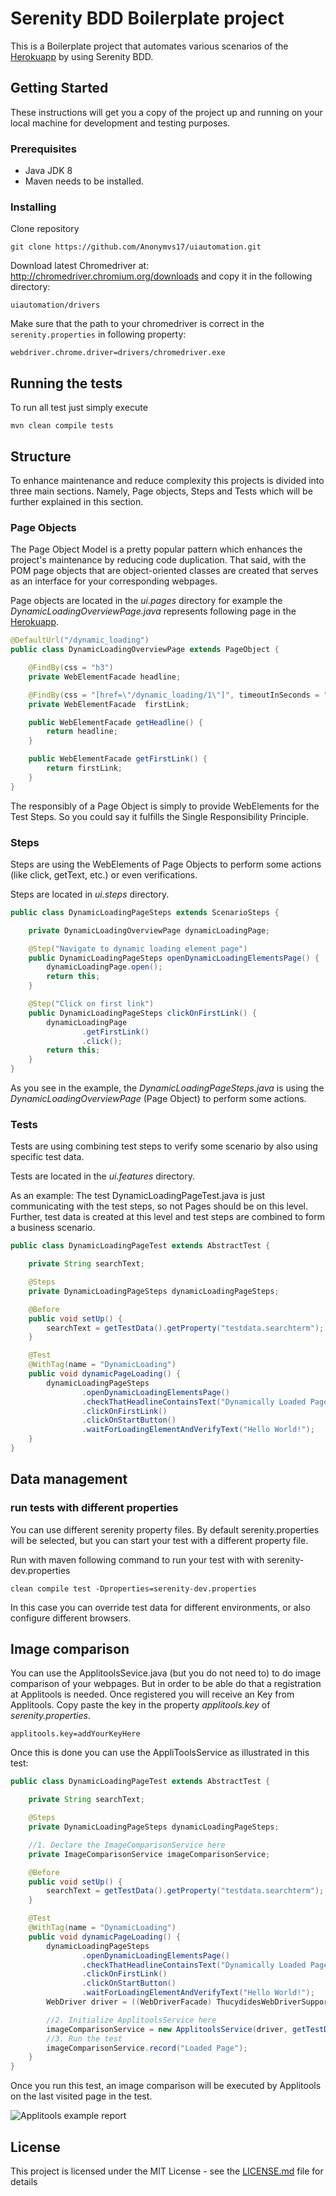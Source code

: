 # Serenity BDD Boilerplate project

This is a Boilerplate project that automates various scenarios of the [Herokuapp](http://the-internet.herokuapp.com/) by using Serenity BDD. 
## Getting Started

These instructions will get you a copy of the project up and running on your local machine for development and testing purposes.

### Prerequisites

* Java JDK 8 
* Maven needs to be installed.  


### Installing

Clone repository 

```
git clone https://github.com/Anonymvs17/uiautomation.git
```

Download latest Chromedriver at: http://chromedriver.chromium.org/downloads and copy it in the following directory: 
```
uiautomation/drivers
```
Make sure that the path to your chromedriver is correct in the `serenity.properties` in following property:
```
webdriver.chrome.driver=drivers/chromedriver.exe
```

## Running the tests

To run all test just simply execute
```
mvn clean compile tests
```

## Structure
To enhance maintenance and reduce complexity this projects is divided into three main sections. 
Namely, Page objects, Steps and Tests which will be further explained in this section.
  
### Page Objects
The Page Object Model is a pretty popular pattern which enhances the project's maintenance by reducing code duplication.
That said, with the POM page objects that are object-oriented classes are created that serves as an interface for your corresponding webpages.

Page objects are located in the _ui.pages_ directory for example the _DynamicLoadingOverviewPage.java_ represents following page in the [Herokuapp](http://the-internet.herokuapp.com/dynamic_loading).
```java
@DefaultUrl("/dynamic_loading")
public class DynamicLoadingOverviewPage extends PageObject {

    @FindBy(css = "h3")
    private WebElementFacade headline;

    @FindBy(css = "[href=\"/dynamic_loading/1\"]", timeoutInSeconds = "10")
    private WebElementFacade  firstLink;

    public WebElementFacade getHeadline() {
        return headline;
    }

    public WebElementFacade getFirstLink() {
        return firstLink;
    }
}
``` 
The responsibly of a Page Object is simply to provide WebElements for the Test Steps. So you could say it fulfills the Single Responsibility Principle.

### Steps
Steps are using the WebElements of Page Objects to perform some actions (like click, getText, etc.) or even verifications.

Steps are located in _ui.steps_ directory. 

```java
public class DynamicLoadingPageSteps extends ScenarioSteps {

    private DynamicLoadingOverviewPage dynamicLoadingPage;

    @Step("Navigate to dynamic loading element page")
    public DynamicLoadingPageSteps openDynamicLoadingElementsPage() {
        dynamicLoadingPage.open();
        return this;
    }

    @Step("Click on first link")
    public DynamicLoadingPageSteps clickOnFirstLink() {
        dynamicLoadingPage
                .getFirstLink()
                .click();
        return this;
    }
}
``` 
As you see in the example, the _DynamicLoadingPageSteps.java_ is using the _DynamicLoadingOverviewPage_ (Page Object) to perform some actions.
 
### Tests
Tests are using combining test steps to verify some scenario by also using specific test data.

Tests are located in the _ui.features_ directory. 

As an example: The test DynamicLoadingPageTest.java is just communicating with the test steps, so not Pages should be on this level.
Further, test data is created at this level and test steps are combined to form a business scenario.
```java
public class DynamicLoadingPageTest extends AbstractTest {

    private String searchText;

    @Steps
    private DynamicLoadingPageSteps dynamicLoadingPageSteps;

    @Before
    public void setUp() {
        searchText = getTestData().getProperty("testdata.searchterm");
    }

    @Test
    @WithTag(name = "DynamicLoading")
    public void dynamicPageLoading() {
        dynamicLoadingPageSteps
                .openDynamicLoadingElementsPage()
                .checkThatHeadlineContainsText("Dynamically Loaded Page Elements")
                .clickOnFirstLink()
                .clickOnStartButton()
                .waitForLoadingElementAndVerifyText("Hello World!");
    }
}
```

## Data management
### run tests with different properties
You can use different serenity property files. 
By default serenity.properties will be selected, 
but you can start your test with a different property file.

Run with maven following command to run your test with with serenity-dev.properties

`clean compile test -Dproperties=serenity-dev.properties`

In this case you can override test data for different environments, or also configure different browsers.

## Image comparison
You can use the ApplitoolsSevice.java (but you do not need to) to do image comparison of your webpages. But in order to be able do that a registration at Applitools is needed.
Once registered you will receive an Key from Applitools. Copy paste the key in the property _applitools.key_ of _serenity.properties_. 
```
applitools.key=addYourKeyHere
```

Once this is done you can use the AppliToolsService as illustrated in this test: 
```java
public class DynamicLoadingPageTest extends AbstractTest {

    private String searchText;

    @Steps
    private DynamicLoadingPageSteps dynamicLoadingPageSteps;

    //1. Declare the ImageComparisonService here
    private ImageComparisonService imageComparisonService;

    @Before
    public void setUp() {
        searchText = getTestData().getProperty("testdata.searchterm");
    }

    @Test
    @WithTag(name = "DynamicLoading")
    public void dynamicPageLoading() {
        dynamicLoadingPageSteps
                .openDynamicLoadingElementsPage()
                .checkThatHeadlineContainsText("Dynamically Loaded Page Elements")
                .clickOnFirstLink()
                .clickOnStartButton()
                .waitForLoadingElementAndVerifyText("Hello World!");
        WebDriver driver = ((WebDriverFacade) ThucydidesWebDriverSupport.getDriver()).getProxiedDriver();

        //2. Initialize ApplitoolsService here
        imageComparisonService = new ApplitoolsService(driver, getTestData().getProperty("applitools.key"));
        //3. Run the test
        imageComparisonService.record("Loaded Page");
    }
}
```

Once you run this test, an image comparison will be executed by Applitools on the last visited page in the test. 

![Applitools example report](images/applitools.png)

## License

This project is licensed under the MIT License - see the [LICENSE.md](LICENSE.md) file for details

